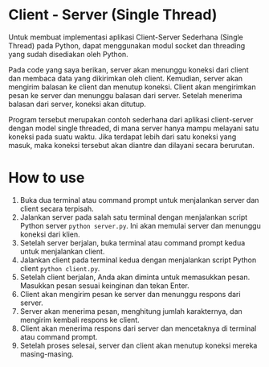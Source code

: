 # Client - Server (Single Thread)

Untuk membuat implementasi aplikasi Client-Server Sederhana (Single Thread) pada Python, 
dapat menggunakan modul socket dan threading yang sudah disediakan oleh Python.

Pada code yang saya berikan, server akan menunggu koneksi dari client dan membaca data yang 
dikirimkan oleh client. Kemudian, server akan mengirim balasan ke client dan menutup 
koneksi. Client akan mengirimkan pesan ke server dan menunggu balasan dari server. Setelah 
menerima balasan dari server, koneksi akan ditutup. 

Program tersebut merupakan contoh sederhana dari aplikasi client-server dengan model single
threaded, di mana server hanya mampu melayani satu koneksi pada suatu waktu. Jika 
terdapat lebih dari satu koneksi yang masuk, maka koneksi tersebut akan diantre dan dilayani 
secara berurutan. 

# How to use 

1. Buka dua terminal atau command prompt untuk menjalankan server dan client secara terpisah.
2. Jalankan server pada salah satu terminal dengan menjalankan script Python server `python server.py`. Ini akan memulai server dan menunggu koneksi dari klien.
3. Setelah server berjalan, buka terminal atau command prompt kedua untuk menjalankan client.
4. Jalankan client pada terminal kedua dengan menjalankan script Python client `python client.py`.
5. Setelah client berjalan, Anda akan diminta untuk memasukkan pesan. Masukkan pesan sesuai keinginan dan tekan Enter.
6. Client akan mengirim pesan ke server dan menunggu respons dari server.
7. Server akan menerima pesan, menghitung jumlah karakternya, dan mengirim kembali respons ke client.
8. Client akan menerima respons dari server dan mencetaknya di terminal atau command prompt.
9. Setelah proses selesai, server dan client akan menutup koneksi mereka masing-masing.
 
